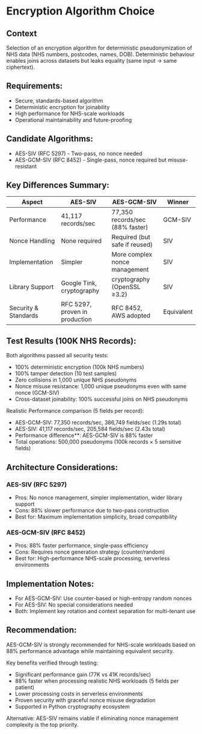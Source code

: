 # Encryption Algorithm Choice

## Context

Selection of an encryption algorithm for deterministic pseudonymization of NHS data (NHS numbers, postcodes, names,
DOB). Deterministic behaviour enables joins across datasets but leaks equality (same input → same ciphertext).

## Requirements:

- Secure, standards-based algorithm
- Deterministic encryption for joinability
- High performance for NHS-scale workloads
- Operational maintainability and future-proofing

## Candidate Algorithms:

- AES-SIV (RFC 5297) - Two-pass, no nonce needed
- AES-GCM-SIV (RFC 8452) - Single-pass, nonce required but misuse-resistant

## Key Differences Summary:

| Aspect               | AES-SIV                        | AES-GCM-SIV                     | Winner     |
|----------------------|--------------------------------|---------------------------------|------------|
| Performance          | 41,117 records/sec             | 77,350 records/sec (88% faster) | GCM-SIV    |
| Nonce Handling       | None required                  | Required (but safe if reused)   | SIV        |
| Implementation       | Simpler                        | More complex nonce management   | SIV        |
| Library Support      | Google Tink, cryptography      | cryptography (OpenSSL ≥3.2)     | SIV        |
| Security & Standards | RFC 5297, proven in production | RFC 8452, AWS adopted           | Equivalent |

## Test Results (100K NHS Records):

Both algorithms passed all security tests:

- 100% deterministic encryption (100k NHS numbers)
- 100% tamper detection (10 test samples)
- Zero collisions in 1,000 unique NHS pseudonyms
- Nonce misuse resistance: 1,000 unique pseudonyms even with same nonce (GCM-SIV)
- Cross-dataset joinability: 100% successful joins on NHS pseudonyms

Realistic Performance comparison (5 fields per record):

- AES-GCM-SIV: 77,350 records/sec, 386,749 fields/sec (1.29s total)
- AES-SIV: 41,117 records/sec, 205,584 fields/sec (2.43s total)
- Performance difference**: AES-GCM-SIV is 88% faster
- Total operations: 500,000 pseudonyms (100k records × 5 sensitive fields)

## Architecture Considerations:

### AES-SIV (RFC 5297)

- Pros: No nonce management, simpler implementation, wider library support
- Cons: 88% slower performance due to two-pass construction
- Best for: Maximum implementation simplicity, broad compatibility

### AES-GCM-SIV (RFC 8452)

- Pros: 88% faster performance, single-pass efficiency
- Cons: Requires nonce generation strategy (counter/random)
- Best for: High-performance NHS-scale processing, serverless environments

## Implementation Notes:

- For AES-GCM-SIV: Use counter-based or high-entropy random nonces
- For AES-SIV: No special considerations needed
- Both: Implement key rotation and context separation for multi-tenant use

## Recommendation:

AES-GCM-SIV is strongly recommended for NHS-scale workloads based on 88% performance advantage while maintaining
equivalent security.

Key benefits verified through testing:

- Significant performance gain (77K vs 41K records/sec)
- 88% faster when processing realistic NHS workloads (5 fields per patient)
- Lower processing costs in serverless environments
- Proven security with graceful nonce misuse degradation
- Supported in Python cryptography ecosystem

Alternative: AES-SIV remains viable if eliminating nonce management complexity is the top priority.
